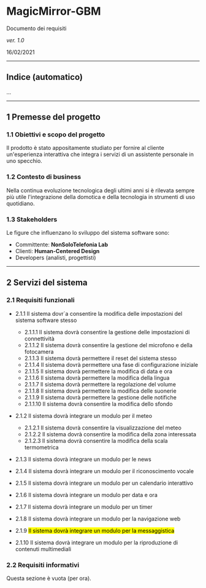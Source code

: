 # MagicMirror-GBM

Documento dei requisiti 

*ver. 1.0* 

16/02/2021

---

## Indice (automatico)

...

---

## 1 Premesse del progetto

### 1.1 Obiettivi e scopo del progetto

Il prodotto è stato appositamente studiato per fornire al cliente un'esperienza interattiva che integra i servizi di un assistente personale in uno specchio.

### 1.2 Contesto di business

Nella continua evoluzione tecnologica degli ultimi anni si è rilevata sempre più utile l'integrazione della domotica e della tecnologia in strumenti di uso quotidiano.

### 1.3 Stakeholders

Le figure che influenzano lo sviluppo del sistema software sono:

- Committente: **NonSoloTelefonia Lab**
- Clienti: **Human-Centered Design**
- Developers (analisti, progettisti)

---

## 2 Servizi del sistema

### 2.1 Requisiti funzionali

- 2.1.1  Il sistema dovr`a consentire la modifica delle impostazioni del sistema software stesso

  - 2.1.1.1 Il sistema dovrà consentire la gestione delle impostazioni di connettività
  - 2.1.1.2 Il sistema dovrà consentire la gestione del microfono e della fotocamera
  - 2.1.1.3 Il sistema dovrà permettere il reset del sistema stesso
  - 2.1.1.4 Il sistema dovrà permettere una fase di configurazione iniziale
  - 2.1.1.5 Il sistema dovrà permettere la modifica di data e ora
  - 2.1.1.6 Il sistema dovrà permettere la modifica della lingua
  - 2.1.1.7 Il sistema dovrà permettere la regolazione del volume
  - 2.1.1.8 Il sistema dovrà permettere la modifica delle suonerie
  - 2.1.1.9 Il sistema dovrà permettere la gestione delle notifiche
  - 2.1.1.10 Il sistema dovrà consentire la modifica dello sfondo

- 2.1.2 Il sistema dovrà integrare un modulo per il meteo
  - 2.1.2.1 Il sistema dovrà consentire la visualizzazione del meteo
  - 2.1.2.2 Il sistema dovrà consentire la modifica della zona interessata
  - 2.1.2.3 Il sistema dovrà consentire la modifica della scala termometrica

- 2.1.3 Il sistema dovrà integrare un modulo per le news
- 2.1.4 Il sistema dovrà integrare un modulo per il riconoscimento vocale
- 2.1.5 Il sistema dovrà integrare un modulo per un calendario interattivo
- 2.1.6 Il sistema dovrà integrare un modulo per data e ora
- 2.1.7 Il sistema dovrà integrare un modulo per un timer
- 2.1.8 Il sistema dovrà integrare un modulo per la navigazione web 
- 2.1.9 <mark>Il sistema dovrà integrare un modulo per la messaggistica</mark>
- 2.1.10 Il sistema dovrà integrare un modulo per la riproduzione di contenuti multimediali

### 2.2 Requisiti informativi

Questa sezione è vuota (per ora).

